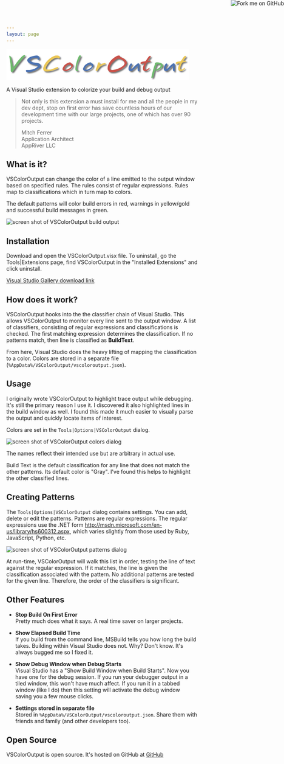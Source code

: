 ```yaml
---
layout: page
---
```

![noborder](/cdn/images/vscoloroutput/vscoloroutputlogo.png)

A Visual Studio extension to colorize your build and debug output

> Not only is this extension a must install for me and all the people in
> my dev dept, stop on first error has save countless hours of our
> development time with our large projects, one of which has over 90
> projects.
>
> Mitch Ferrer  
> Application Architect  
> AppRiver LLC

What is it?
-----------

VSColorOutput can change the color of a line emitted to the output
window based on specified rules. The rules consist of regular
expressions. Rules map to classifications which in turn map to colors.

The default patterns will color build errors in red, warnings in
yellow/gold and successful build messages in green.

![screen shot of VSColorOutput build
output](/cdn/images/vscoloroutput/vscoloroutput.png)

Installation
------------

Download and open the VSColorOutput.visx file. To uninstall, go the
Tools|Extensions page, find VSColorOutput in the "Installed Extensions"
and click uninstall.

[Visual Studio Gallery download
link](https://visualstudiogallery.msdn.microsoft.com/f4d9c2b5-d6d7-4543-a7a5-2d7ebabc2496)

How does it work?
-----------------

VSColorOutput hooks into the the classifier chain of Visual Studio. This
allows VSColorOutput to monitor every line sent to the output window. A
list of classifiers, consisting of regular expressions and
classifications is checked. The first matching expression determines the
classification. If no patterns match, then line is classified as
**BuildText**.

From here, Visual Studio does the heavy lifting of mapping the
classification to a color. Colors are stored in a separate file
(`%AppData%/VSColorOutput/vscoloroutput.json`).

Usage
-----

I originally wrote VSColorOutput to highlight trace output while
debugging. It's still the primary reason I use it. I discovered it also
highlighted lines in the build window as well. I found this made it much
easier to visually parse the output and quickly locate items of
interest.

Colors are set in the `Tools|Options|VSColorOutput` dialog.

![screen shot of VSColorOutput colors
dialog](/cdn/images/vscoloroutput/vscoloroutputcolors.png)

The names reflect their intended use but are arbitrary in actual use.

Build Text is the default classification for any line that does not
match the other patterns. Its default color is "Gray". I've found this
helps to highlight the other classified lines.

Creating Patterns
-----------------

The `Tools|Options|VSColorOutput` dialog contains settings. You can add,
delete or edit the patterns. Patterns are regular expressions. The
regular expressions use the .NET form
<http://msdn.microsoft.com/en-us/library/hs600312.aspx>, which varies
slightly from those used by Ruby, JavaScript, Python, etc.

![screen shot of VSColorOutput patterns
dialog](/cdn/images/vscoloroutput/vscoloroutputpatterns.png)

At run-time, VSColorOutput will walk this list in order, testing the
line of text against the regular expression. If it matches, the line is
given the classification associated with the pattern. No additional
patterns are tested for the given line. Therefore, the order of the
classifiers is significant.

Other Features
--------------

-   **Stop Build On First Error**  
    Pretty much does what it says. A real time saver on larger projects.

-   **Show Elapsed Build Time**  
    If you build from the command line, MSBuild tells you how long the
    build takes. Building within Visual Studio does not. Why?
    Don't know. It's always bugged me so I fixed it.

-   **Show Debug Window when Debug Starts**  
    Visual Studio has a "Show Build Window when Build Starts". Now you
    have one for the debug session. If you run your debugger output in a
    tiled window, this won't have much affect. If you run it in a tabbed
    window (like I do) then this setting will activate the debug window
    saving you a few mouse clicks.

-   **Settings stored in separate file**  
    Stored in `%AppData%/VSColorOutput/vscoloroutput.json`. Share them
    with friends and family (and other developers too).

Open Source
-----------

VSColorOutput is open source. It's hosted on GitHub at
[GitHub](https://github.com/mike-ward/VSColorOutput)

<a href="https://github.com/mike-ward/VSColorOutput">

<img style="position: absolute; top: 0; right: 0; border: 0;" src="https://camo.githubusercontent.com/652c5b9acfaddf3a9c326fa6bde407b87f7be0f4/68747470733a2f2f73332e616d617a6f6e6177732e636f6d2f6769746875622f726962626f6e732f666f726b6d655f72696768745f6f72616e67655f6666373630302e706e67" alt="Fork me on GitHub" data-canonical-src="https://s3.amazonaws.com/github/ribbons/forkme_right_orange_ff7600.png"></a>
